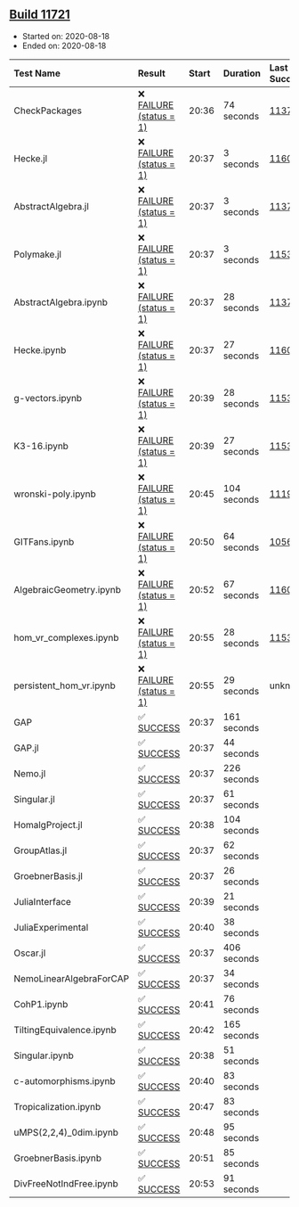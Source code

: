 ## [Build 11721](https://oscarci.mathematik.uni-kl.de/job/oscar/11721/)

* Started on: 2020-08-18
* Ended on: 2020-08-18

| Test Name    | Result | Start | Duration | Last Success | First Failure |
|:-------------|:-------|:------|:---------|:-------------|:--------------|
| CheckPackages | ❌ [FAILURE (status = 1)](https://oscarci.mathematik.uni-kl.de/job/oscar/11721/artifact/logs/build-11721/CheckPackages.log) | 20:36 | 74 seconds | [11376](https://oscarci.mathematik.uni-kl.de/job/oscar/11376/) | [11377](https://oscarci.mathematik.uni-kl.de/job/oscar/11377/) |
| Hecke.jl | ❌ [FAILURE (status = 1)](https://oscarci.mathematik.uni-kl.de/job/oscar/11721/artifact/logs/build-11721/Hecke.jl.log) | 20:37 | 3 seconds | [11602](https://oscarci.mathematik.uni-kl.de/job/oscar/11602/) | [11603](https://oscarci.mathematik.uni-kl.de/job/oscar/11603/) |
| AbstractAlgebra.jl | ❌ [FAILURE (status = 1)](https://oscarci.mathematik.uni-kl.de/job/oscar/11721/artifact/logs/build-11721/AbstractAlgebra.jl.log) | 20:37 | 3 seconds | [11376](https://oscarci.mathematik.uni-kl.de/job/oscar/11376/) | [11377](https://oscarci.mathematik.uni-kl.de/job/oscar/11377/) |
| Polymake.jl | ❌ [FAILURE (status = 1)](https://oscarci.mathematik.uni-kl.de/job/oscar/11721/artifact/logs/build-11721/Polymake.jl.log) | 20:37 | 3 seconds | [11532](https://oscarci.mathematik.uni-kl.de/job/oscar/11532/) | [11533](https://oscarci.mathematik.uni-kl.de/job/oscar/11533/) |
| AbstractAlgebra.ipynb | ❌ [FAILURE (status = 1)](https://oscarci.mathematik.uni-kl.de/job/oscar/11721/artifact/logs/build-11721/AbstractAlgebra.ipynb.log) | 20:37 | 28 seconds | [11376](https://oscarci.mathematik.uni-kl.de/job/oscar/11376/) | [11377](https://oscarci.mathematik.uni-kl.de/job/oscar/11377/) |
| Hecke.ipynb | ❌ [FAILURE (status = 1)](https://oscarci.mathematik.uni-kl.de/job/oscar/11721/artifact/logs/build-11721/Hecke.ipynb.log) | 20:37 | 27 seconds | [11602](https://oscarci.mathematik.uni-kl.de/job/oscar/11602/) | [11603](https://oscarci.mathematik.uni-kl.de/job/oscar/11603/) |
| g-vectors.ipynb | ❌ [FAILURE (status = 1)](https://oscarci.mathematik.uni-kl.de/job/oscar/11721/artifact/logs/build-11721/g-vectors.ipynb.log) | 20:39 | 28 seconds | [11532](https://oscarci.mathematik.uni-kl.de/job/oscar/11532/) | [11533](https://oscarci.mathematik.uni-kl.de/job/oscar/11533/) |
| K3-16.ipynb | ❌ [FAILURE (status = 1)](https://oscarci.mathematik.uni-kl.de/job/oscar/11721/artifact/logs/build-11721/K3-16.ipynb.log) | 20:39 | 27 seconds | [11532](https://oscarci.mathematik.uni-kl.de/job/oscar/11532/) | [11533](https://oscarci.mathematik.uni-kl.de/job/oscar/11533/) |
| wronski-poly.ipynb | ❌ [FAILURE (status = 1)](https://oscarci.mathematik.uni-kl.de/job/oscar/11721/artifact/logs/build-11721/wronski-poly.ipynb.log) | 20:45 | 104 seconds | [11192](https://oscarci.mathematik.uni-kl.de/job/oscar/11192/) | [11193](https://oscarci.mathematik.uni-kl.de/job/oscar/11193/) |
| GITFans.ipynb | ❌ [FAILURE (status = 1)](https://oscarci.mathematik.uni-kl.de/job/oscar/11721/artifact/logs/build-11721/GITFans.ipynb.log) | 20:50 | 64 seconds | [10566](https://oscarci.mathematik.uni-kl.de/job/oscar/10566/) | [10567](https://oscarci.mathematik.uni-kl.de/job/oscar/10567/) |
| AlgebraicGeometry.ipynb | ❌ [FAILURE (status = 1)](https://oscarci.mathematik.uni-kl.de/job/oscar/11721/artifact/logs/build-11721/AlgebraicGeometry.ipynb.log) | 20:52 | 67 seconds | [11602](https://oscarci.mathematik.uni-kl.de/job/oscar/11602/) | [11603](https://oscarci.mathematik.uni-kl.de/job/oscar/11603/) |
| hom_vr_complexes.ipynb | ❌ [FAILURE (status = 1)](https://oscarci.mathematik.uni-kl.de/job/oscar/11721/artifact/logs/build-11721/hom_vr_complexes.ipynb.log) | 20:55 | 28 seconds | [11532](https://oscarci.mathematik.uni-kl.de/job/oscar/11532/) | [11533](https://oscarci.mathematik.uni-kl.de/job/oscar/11533/) |
| persistent_hom_vr.ipynb | ❌ [FAILURE (status = 1)](https://oscarci.mathematik.uni-kl.de/job/oscar/11721/artifact/logs/build-11721/persistent_hom_vr.ipynb.log) | 20:55 | 29 seconds | unknown | unknown |
| GAP | ✅ [SUCCESS](https://oscarci.mathematik.uni-kl.de/job/oscar/11721/artifact/logs/build-11721/GAP.log) | 20:37 | 161 seconds |  |  |
| GAP.jl | ✅ [SUCCESS](https://oscarci.mathematik.uni-kl.de/job/oscar/11721/artifact/logs/build-11721/GAP.jl.log) | 20:37 | 44 seconds |  |  |
| Nemo.jl | ✅ [SUCCESS](https://oscarci.mathematik.uni-kl.de/job/oscar/11721/artifact/logs/build-11721/Nemo.jl.log) | 20:37 | 226 seconds |  |  |
| Singular.jl | ✅ [SUCCESS](https://oscarci.mathematik.uni-kl.de/job/oscar/11721/artifact/logs/build-11721/Singular.jl.log) | 20:37 | 61 seconds |  |  |
| HomalgProject.jl | ✅ [SUCCESS](https://oscarci.mathematik.uni-kl.de/job/oscar/11721/artifact/logs/build-11721/HomalgProject.jl.log) | 20:38 | 104 seconds |  |  |
| GroupAtlas.jl | ✅ [SUCCESS](https://oscarci.mathematik.uni-kl.de/job/oscar/11721/artifact/logs/build-11721/GroupAtlas.jl.log) | 20:37 | 62 seconds |  |  |
| GroebnerBasis.jl | ✅ [SUCCESS](https://oscarci.mathematik.uni-kl.de/job/oscar/11721/artifact/logs/build-11721/GroebnerBasis.jl.log) | 20:37 | 26 seconds |  |  |
| JuliaInterface | ✅ [SUCCESS](https://oscarci.mathematik.uni-kl.de/job/oscar/11721/artifact/logs/build-11721/JuliaInterface.log) | 20:39 | 21 seconds |  |  |
| JuliaExperimental | ✅ [SUCCESS](https://oscarci.mathematik.uni-kl.de/job/oscar/11721/artifact/logs/build-11721/JuliaExperimental.log) | 20:40 | 38 seconds |  |  |
| Oscar.jl | ✅ [SUCCESS](https://oscarci.mathematik.uni-kl.de/job/oscar/11721/artifact/logs/build-11721/Oscar.jl.log) | 20:37 | 406 seconds |  |  |
| NemoLinearAlgebraForCAP | ✅ [SUCCESS](https://oscarci.mathematik.uni-kl.de/job/oscar/11721/artifact/logs/build-11721/NemoLinearAlgebraForCAP.log) | 20:37 | 34 seconds |  |  |
| CohP1.ipynb | ✅ [SUCCESS](https://oscarci.mathematik.uni-kl.de/job/oscar/11721/artifact/logs/build-11721/CohP1.ipynb.log) | 20:41 | 76 seconds |  |  |
| TiltingEquivalence.ipynb | ✅ [SUCCESS](https://oscarci.mathematik.uni-kl.de/job/oscar/11721/artifact/logs/build-11721/TiltingEquivalence.ipynb.log) | 20:42 | 165 seconds |  |  |
| Singular.ipynb | ✅ [SUCCESS](https://oscarci.mathematik.uni-kl.de/job/oscar/11721/artifact/logs/build-11721/Singular.ipynb.log) | 20:38 | 51 seconds |  |  |
| c-automorphisms.ipynb | ✅ [SUCCESS](https://oscarci.mathematik.uni-kl.de/job/oscar/11721/artifact/logs/build-11721/c-automorphisms.ipynb.log) | 20:40 | 83 seconds |  |  |
| Tropicalization.ipynb | ✅ [SUCCESS](https://oscarci.mathematik.uni-kl.de/job/oscar/11721/artifact/logs/build-11721/Tropicalization.ipynb.log) | 20:47 | 83 seconds |  |  |
| uMPS(2,2,4)_0dim.ipynb | ✅ [SUCCESS](https://oscarci.mathematik.uni-kl.de/job/oscar/11721/artifact/logs/build-11721/uMPS-2-2-4-_0dim.ipynb.log) | 20:48 | 95 seconds |  |  |
| GroebnerBasis.ipynb | ✅ [SUCCESS](https://oscarci.mathematik.uni-kl.de/job/oscar/11721/artifact/logs/build-11721/GroebnerBasis.ipynb.log) | 20:51 | 85 seconds |  |  |
| DivFreeNotIndFree.ipynb | ✅ [SUCCESS](https://oscarci.mathematik.uni-kl.de/job/oscar/11721/artifact/logs/build-11721/DivFreeNotIndFree.ipynb.log) | 20:53 | 91 seconds |  |  |

